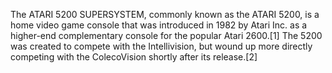 The ATARI 5200 SUPERSYSTEM, commonly known as the ATARI 5200, is a home video game console that was introduced in 1982 by Atari Inc. as a higher-end complementary console for the popular Atari 2600.[1] The 5200 was created to compete with the Intellivision, but wound up more directly competing with the ColecoVision shortly after its release.[2]
